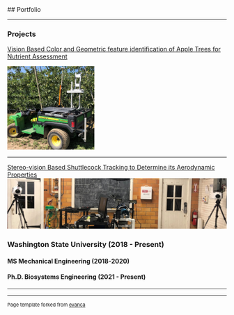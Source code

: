 <meta http-equiv='cache-control' content='no-cache'> 
<meta http-equiv='expires' content='0'> 
<meta http-equiv='pragma' content='no-cache'>
## Portfolio

---

### Projects

[Vision Based Color and Geometric feature identification of Apple Trees for Nutrient Assessment ](asd)

<img src="images/gator.jpeg?raw=true" width="200"/>

---
[Stereo-vision Based Shuttlecock Tracking to Determine its Aerodynamic Properties](https://rex.libraries.wsu.edu/esploro/outputs/99900592359101842)
<img src="images/setup.png?raw=true"/>



### Washington State University (2018 - Present)

#### MS Mechanical Engineering (2018-2020)
#### Ph.D. Biosystems Engineering (2021 - Present)
---




---
<p style="font-size:11px">Page template forked from <a href="https://github.com/evanca/quick-portfolio">evanca</a></p>
<!-- Remove above link if you don't want to attibute -->
